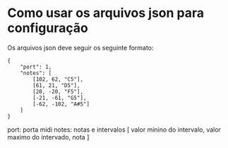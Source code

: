 # Como usar os arquivos json para configuração

Os arquivos json deve seguir os seguinte formato:

    {
        "port": 1,
        "notes": [
            [102, 62, "C5"],
            [61, 21, "D5"],
            [20, -20, "F5"],
            [-21, -61, "G5"],
            [-62, -102, "A#5"]
        ]
    }

port: porta midi
notes: notas e intervalos
    [
        valor minino do intervalo, valor maximo do intervado, nota
    ]
    